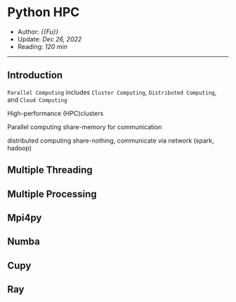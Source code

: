 # Python HPC

- Author: *{{Fu}}*
- Update: *Dec 26, 2022*
- Reading: *120 min*

---

## Introduction

`Parallel Computing` includes `Cluster Computing`, `Distributed Computing`, and `Cloud Computing`




High-performance (HPC)clusters

Parallel computing share-memory for communication

distributed computing share-nothing, communicate via network (spark, hadoop)



## Multiple Threading




## Multiple Processing



## Mpi4py 




## Numba 


## Cupy 



## Ray







